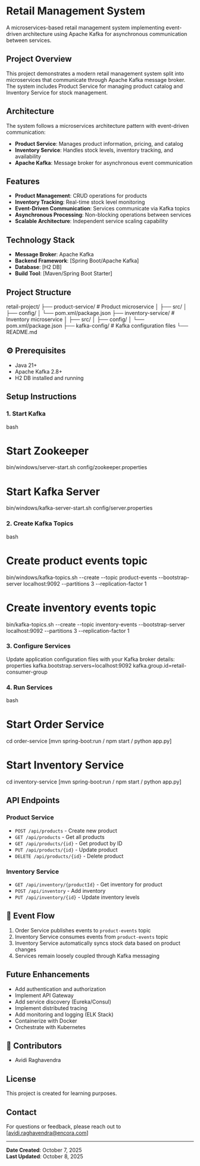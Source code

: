 # Retail Management System

A microservices-based retail management system implementing event-driven architecture using Apache Kafka for asynchronous communication between services.

##  Project Overview

This project demonstrates a modern retail management system split into microservices that communicate through Apache Kafka message broker. The system includes Product Service for managing product catalog and Inventory Service for stock management.

##  Architecture

The system follows a microservices architecture pattern with event-driven communication:

- **Product Service**: Manages product information, pricing, and catalog
- **Inventory Service**: Handles stock levels, inventory tracking, and availability
- **Apache Kafka**: Message broker for asynchronous event communication

##  Features

- **Product Management**: CRUD operations for products
- **Inventory Tracking**: Real-time stock level monitoring
- **Event-Driven Communication**: Services communicate via Kafka topics
- **Asynchronous Processing**: Non-blocking operations between services
- **Scalable Architecture**: Independent service scaling capability

##  Technology Stack

- **Message Broker**: Apache Kafka
- **Backend Framework**: [Spring Boot/Apache Kafka]
- **Database**: [H2 DB]
- **Build Tool**: [Maven/Spring Boot Starter]

##  Project Structure


retail-project/
├── product-service/          # Product microservice
│   ├── src/
│   ├── config/
│   └── pom.xml/package.json
├── inventory-service/        # Inventory microservice
│   ├── src/
│   ├── config/
│   └── pom.xml/package.json
├── kafka-config/            # Kafka configuration files
└── README.md


## ⚙️ Prerequisites

- Java 21+
- Apache Kafka 2.8+
- H2 DB installed and running

##  Setup Instructions

### 1. Start Kafka 

bash
# Start Zookeeper
bin/windows/server-start.sh config/zookeeper.properties

# Start Kafka Server
bin/windows/kafka-server-start.sh config/server.properties


### 2. Create Kafka Topics

bash
# Create product events topic
bin/windows/kafka-topics.sh --create --topic product-events --bootstrap-server localhost:9092 --partitions 3 --replication-factor 1

# Create inventory events topic
bin/kafka-topics.sh --create --topic inventory-events --bootstrap-server localhost:9092 --partitions 3 --replication-factor 1


### 3. Configure Services

Update application configuration files with your Kafka broker details:
properties
kafka.bootstrap.servers=localhost:9092
kafka.group.id=retail-consumer-group


### 4. Run Services

bash
# Start Order Service
cd order-service
[mvn spring-boot:run / npm start / python app.py]

# Start Inventory Service
cd inventory-service
[mvn spring-boot:run / npm start / python app.py]


##  API Endpoints

### Product Service
- `POST /api/products` - Create new product
- `GET /api/products` - Get all products
- `GET /api/products/{id}` - Get product by ID
- `PUT /api/products/{id}` - Update product
- `DELETE /api/products/{id}` - Delete product

### Inventory Service
- `GET /api/inventory/{productId}` - Get inventory for product
- `POST /api/inventory` - Add inventory
- `PUT /api/inventory/{id}` - Update inventory levels

## 🔄 Event Flow

1. Order Service publishes events to `product-events` topic
2. Inventory Service consumes events from `product-events` topic
3. Inventory Service automatically syncs stock data based on product changes
4. Services remain loosely coupled through Kafka messaging

##  Future Enhancements

- Add authentication and authorization
- Implement API Gateway
- Add service discovery (Eureka/Consul)
- Implement distributed tracing
- Add monitoring and logging (ELK Stack)
- Containerize with Docker
- Orchestrate with Kubernetes

## 👥 Contributors

- Avidi Raghavendra

##  License

This project is created for learning purposes.

##  Contact

For questions or feedback, please reach out to [avidi.raghavendra@encora.com]

---

**Date Created**: October 7, 2025  
**Last Updated**: October 8, 2025
